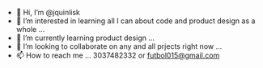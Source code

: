 - 👋 Hi, I’m @jquinlisk
- 👀 I’m interested in learning all I can about code and product design as a whole ...
- 🌱 I’m currently learning product design ...
- 💞️ I’m looking to collaborate on any and all prjects right now ...
- 📫 How to reach me ... 3037482332 or futbol015@gmail.com

<!---
jquinlisk/jquinlisk is a ✨ special ✨ repository because its `README.md` (this file) appears on your GitHub profile.
You can click the Preview link to take a look at your changes.
--->
